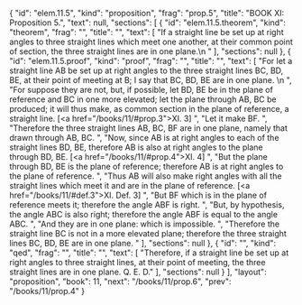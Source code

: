{
  "id": "elem.11.5",
  "kind": "proposition",
  "frag": "prop.5",
  "title": "BOOK XI: Proposition 5.",
  "text": null,
  "sections": [
    {
      "id": "elem.11.5.theorem",
      "kind": "theorem",
      "frag": "",
      "title": "",
      "text": [
        "If a straight line be set up at right angles to three straight lines which meet one another, at their common point of section, the three straight lines are in one plane.\n      "
      ],
      "sections": null
    },
    {
      "id": "elem.11.5.proof",
      "kind": "proof",
      "frag": "",
      "title": "",
      "text": [
        "For let a straight line AB be set up at right angles to the three straight lines BC, BD, BE, at their point of meeting at B; I say that BC, BD, BE are in one plane. \n      ",
        "For suppose they are not, but, if possible, let BD, BE be in the plane of reference and BC in one more elevated; let the plane through AB, BC be produced; it will thus make, as common section in the plane of reference, a straight line. [<a href=\"/books/11/#prop.3\">XI. 3</a>] ",
        "Let it make BF. ",
        "Therefore the three straight lines AB, BC, BF are in one plane, namely that drawn through AB, BC. ",
        "Now, since AB is at right angles to each of the straight lines BD, BE, therefore AB is also at right angles to the plane through BD, BE. [<a href=\"/books/11/#prop.4\">XI. 4</a>] ",
        "But the plane through BD, BE is the plane of reference; therefore AB is at right angles to the plane of reference. ",
        "Thus AB will also make right angles with all the straight lines which meet it and are in the plane of reference. [<a href=\"/books/11/#def.3\">XI. Def. 3</a>] ",
        "But BF which is in the plane of reference meets it; therefore the angle ABF is right. ",
        "But, by hypothesis, the angle ABC is also right; therefore the angle ABF is equal to the angle ABC. ",
        "And they are in one plane: which is impossible. ",
        "Therefore the straight line BC is not in a more elevated plane; therefore the three straight lines BC, BD, BE are in one plane. "
      ],
      "sections": null
    },
    {
      "id": "",
      "kind": "qed",
      "frag": "",
      "title": "",
      "text": [
        "Therefore, if a straight line be set up at right angles to three straight lines, at their point of meeting, the three straight lines are in one plane. Q. E. D."
      ],
      "sections": null
    }
  ],
  "layout": "proposition",
  "book": 11,
  "next": "/books/11/prop.6",
  "prev": "/books/11/prop.4"
}
